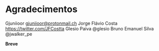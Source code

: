 # Agradecimentos

Gjuniioor <gjuniioor@protonmail.ch>
Jorge Flávio Costa https://twitter.com/JFCostta
Glesio Paiva @glesio 
Bruno Emanuel Silva @jwalker_pe

**Breve**
